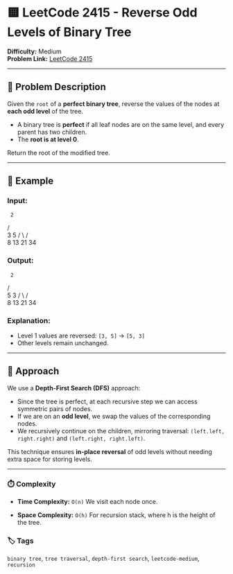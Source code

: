 # 🟨 LeetCode 2415 - Reverse Odd Levels of Binary Tree

**Difficulty:** Medium  
**Problem Link:** [LeetCode 2415](https://leetcode.com/problems/reverse-odd-levels-of-binary-tree/)

---

## 📘 Problem Description

Given the `root` of a **perfect binary tree**, reverse the values of the nodes at **each odd level** of the tree.

- A binary tree is **perfect** if all leaf nodes are on the same level, and every parent has two children.
- The **root is at level 0**.

Return the root of the modified tree.

---

## 🧪 Example

### Input:
     2
   /   \
  3     5
 / \   / \
8  13 21 34

### Output:
     2
   /   \
  5     3
 / \   / \
8 13 21 34

### Explanation:

- Level 1 values are reversed: `[3, 5]` → `[5, 3]`
- Other levels remain unchanged.

---

## 🚀 Approach

We use a **Depth-First Search (DFS)** approach:

- Since the tree is perfect, at each recursive step we can access symmetric pairs of nodes.
- If we are on an **odd level**, we swap the values of the corresponding nodes.
- We recursively continue on the children, mirroring traversal: `(left.left, right.right)` and `(left.right, right.left)`.

This technique ensures **in-place reversal** of odd levels without needing extra space for storing levels.

---

### ⏱️ Complexity

- **Time Complexity:** `O(n)`
We visit each node once.

- **Space Complexity:** `O(h)`
For recursion stack, where h is the height of the tree.

### 🏷️ Tags

`binary tree`, `tree traversal`, `depth-first search`, `leetcode-medium`, `recursion`